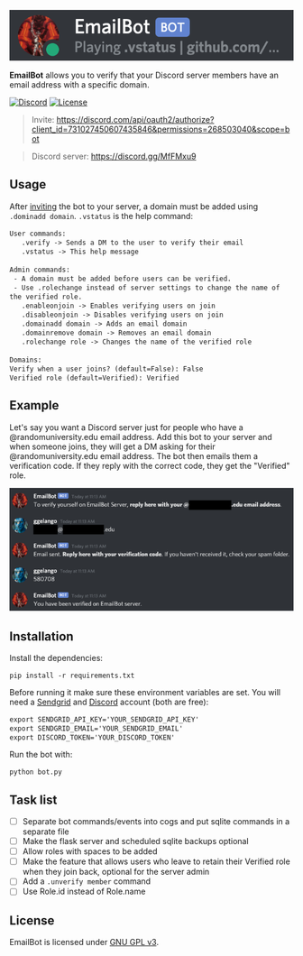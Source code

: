 <p align="center">
  <img src="docs/emailbot.png" />
</p>

**EmailBot** allows you to verify that your Discord server members have an email address with a specific domain.

[![Discord](https://img.shields.io/discord/731028346569228288)](https://discord.gg/MfFMxu9) [![License](https://img.shields.io/badge/license-GPL-brightgreen)](LICENSE)

> Invite: https://discord.com/api/oauth2/authorize?client_id=731027450607435846&permissions=268503040&scope=bot

> Discord server: https://discord.gg/MfFMxu9

## Usage

After [inviting](https://discord.com/api/oauth2/authorize?client_id=731027450607435846&permissions=268503040&scope=bot) the bot to your server, a domain must be added using `.dominadd domain`. `.vstatus` is the help command:

```
User commands: 
   .verify -> Sends a DM to the user to verify their email
   .vstatus -> This help message

Admin commands: 
 - A domain must be added before users can be verified.
 - Use .rolechange instead of server settings to change the name of the verified role.
   .enableonjoin -> Enables verifying users on join
   .disableonjoin -> Disables verifying users on join
   .domainadd domain -> Adds an email domain
   .domainremove domain -> Removes an email domain
   .rolechange role -> Changes the name of the verified role

Domains: 
Verify when a user joins? (default=False): False
Verified role (default=Verified): Verified
```

## Example

Let's say you want a Discord server just for people who have a @randomuniversity.edu email address. Add this bot to your server and when someone joins, they will get a DM asking for their @randomuniversity.edu email address. The bot then emails them a verification code. If they reply with the correct code, they get the "Verified" role.

<p align="center">
  <img src="docs/screenshot.png" />
</p>

## Installation

Install the dependencies:

```
pip install -r requirements.txt
```

Before running it make sure these environment variables are set. You will need a [Sendgrid](https://sendgrid.com/docs/for-developers/sending-email/api-getting-started/) and [Discord](https://discordpy.readthedocs.io/en/latest/discord.html#discord-intro) account (both are free):

```
export SENDGRID_API_KEY='YOUR_SENDGRID_API_KEY'
export SENDGRID_EMAIL='YOUR_SENDGRID_EMAIL'
export DISCORD_TOKEN='YOUR_DISCORD_TOKEN'
```

Run the bot with:

```
python bot.py
```

## Task list

- [ ] Separate bot commands/events into cogs and put sqlite commands in a separate file
- [ ] Make the flask server and scheduled sqlite backups optional
- [ ] Allow roles with spaces to be added
- [ ] Make the feature that allows users who leave to retain their Verified role when they join back, optional for the server admin
- [ ] Add a `.unverify member` command
- [ ] Use Role.id instead of Role.name

## License

EmailBot is licensed under [GNU GPL v3](https://www.gnu.org/licenses/gpl-3.0.en.html).
